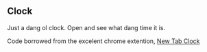 ## Clock

Just a dang ol clock. Open and see what dang time it is.

Code borrowed from the excelent chrome extention, [New Tab Clock](https://chrome.google.com/webstore/detail/new-tab-clock/ljpapphpgkmigobbbakmnfoohclifanm)
